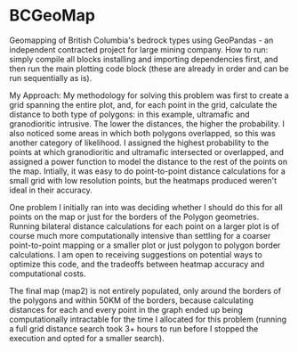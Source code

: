 # BCGeoMap
Geomapping of British Columbia's bedrock types using GeoPandas - an independent contracted project for large mining company. 
How to run: simply compile all blocks installing and importing dependencies first, and then run the main plotting code block (these are already in order and can be run sequentially as is). 

My Approach: 
My methodology for solving this problem was first to create a grid spanning the entire plot, and, for each point in the grid, calculate the distance to both type of polygons: in this example, ultramafic and granodioritic intrusive. The lower the  distances, the higher the probability. I also noticed some areas in which both polygons overlapped, so this was another category of likelihood. I assigned the highest probability to the points at which granodioritic and ultramafic intersected or overlapped, and assigned a power function to model the distance to the rest of the points on the map. 
Intially, it was easy to do point-to-point distance calculations for a small grid with low resolution points, but the heatmaps produced weren't ideal in their accuracy.

One problem I initially ran into was deciding whether I should do this for all points on the map or just for the borders of the Polygon geometries. Running bilateral distance calculations for each point on a larger plot is of course much more computationally intensive than settling for a coarser point-to-point mapping or a smaller plot or just polygon to polygon border calculations. I am open to receiving suggestions on potential ways to optimize this code, and the tradeoffs between heatmap accuracy and computational costs. 

The final map (map2) is not entirely populated, only around the borders of the polygons and within 50KM of the borders, because calculating distances for each and every point in the graph ended up being computationally intractable for the time I allocated for this problem (running a full grid distance search took 3+ hours to run before I stopped the execution and opted for a smaller search). 

